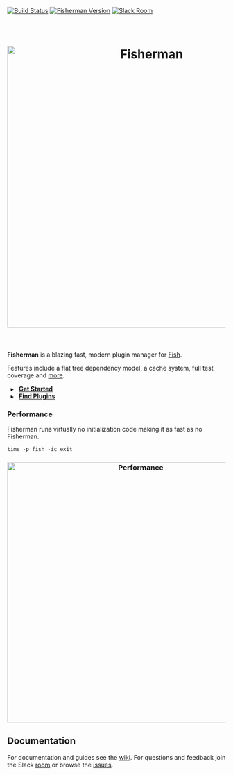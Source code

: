 [![Build Status][travis-badge]][travis-link]
[![Fisherman Version][version-badge]][version-link]
[![Slack Room][slack-badge]][slack-link]

<a name="fisherman"></a>

<h1 align="center">
    <br>
    <a href="http://fisherman.sh">
        <img
            alt="Fisherman"
            width=650px
            src="https://rawgit.com/fisherman/logo/master/fisherman-black-white.svg"></a>
    <br>
    <br>
</h1>

**Fisherman** is a blazing fast, modern plugin manager for [Fish](http://fishshell.com/).

Features include a flat tree dependency model, a cache system, full test coverage and [more].

&nbsp; ▸ &nbsp; **[Get Started]**<br>
&nbsp; ▸ &nbsp; **[Find Plugins]**


### Performance

Fisherman runs virtually no initialization code making it as fast as no Fisherman.

```fish
time -p fish -ic exit
```

<h3 align="center">
    <a href="https://github.com/fisherman/fisherman/wiki/Performance">
        <img
            width=600px
            alt="Performance"
            src="https://cloud.githubusercontent.com/assets/8317250/13278821/b43c29f8-db16-11e5-837d-42f19d1dd19d.png">
    </a>
</p>



## Documentation

For documentation and guides see the [wiki]. For questions and feedback join the Slack [room][slack-link] or browse the [issues].

[travis-link]: https://travis-ci.org/fisherman/fisherman
[travis-badge]: https://img.shields.io/travis/fisherman/fisherman.svg?style=flat-square
[version-badge]: https://img.shields.io/badge/latest-v0.8.0-00B9FF.svg?style=flat-square
[version-link]: https://github.com/fisherman/fisherman/releases
[slack-link]: https://fisherman-wharf.herokuapp.com/
[slack-badge]: https://img.shields.io/badge/slack-join%20the%20chat-00B9FF.svg?style=flat-square

[fish]: https://github.com/fish-shell/fish-shell
[Get Started]: https://github.com/fisherman/fisherman/wiki/Quickstart-Guide
[Find Plugins]: http://fisherman.sh/#search

[wiki]: https://github.com/fisherman/fisherman/wiki
[issues]: http://github.com/fisherman/fisherman/issues
[more]: https://github.com/fisherman/fisherman/issues/69#issuecomment-179661994
